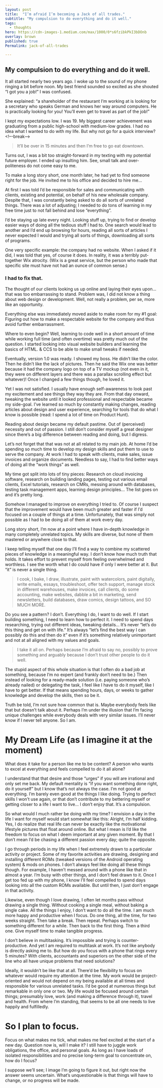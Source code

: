 ```yaml
---
layout: post
title:  "I’m afraid I’m becoming a Jack of all trades."
subtitle: "My compulsion to do everything and do it well."
tags:
  - thoughts
hero: https://cdn-images-1.medium.com/max/1000/0*s6fzibkPkI3bDOnb
overlay: brown
published: true
Permalink: jack-of-all-trades

---
```

## My compulsion to do everything and do it well.

It all started nearly two years ago. I woke up to the sound of my phone ringing a bit before noon. My best friend sounded so excited as she shouted “I got you a job!” I was confused.

She explained: “a shareholder of the restaurant I’m working at is looking for a secretary who speaks German and knows her way around computers. He is practically looking for you! You’ll even get to travel as part of the job!”

I kept my expectations low. I was 19. My biggest career achievement was graduating from a public high-school with medium-low grades. I had no idea what I wanted to do with my life. But why not go for a quick interview?
<!–-break-–>

> It’ll be over in 15 minutes and then I’m free to go eat downtown.

Turns out, I was a bit too straight-forward in my texting with my potential future employer. I ended up insulting him. See, small talk and over-politeness do not come easy to me.

To make a long story short, one month later, he had yet to find someone right for the job. He invited me to his office and decided to hire me…

At first I was told I’d be responsible for sales and communicating with clients, existing and potential, on behalf of his new wholesale company. Despite that, I was constantly being asked to do all sorts of unrelated things. There was a lot of adjusting; I needed to do tons of learning in my free time just to not fall behind and lose “everything”.

I’d be staying up late every night. Looking stuff up, trying to find or develop easier ways of doing all the tedious stuff I had to. One search would lead to another and I’d end up browsing for hours, reading all sorts of articles I never expected I would and trying all sorts of things, downloading all sorts of programs.

One very specific example: the company had no website. When I asked if it did, I was told that yes, of course it does. In reality, it was a terribly put-together Wix atrocity. (Wix is a great service, but the person who made that specific site must have not had an ounce of common sense.)

### I had to fix that.

The thought of our clients looking us up online and laying their eyes upon… that was too embarrassing to stand. Problem was, I did not know a thing about web design or development. Well, not really a problem, per se, more like an opportunity.

Everything else was immediately moved aside to make room for my #1 goal: Figuring out how to make a respectable website for the company and thus avoid further embarrassment.

Where to even begin? Well, learning to code well in a short amount of time while working full time (and often overtime) was pretty much out of the question. I started looking into visual website builders and learning the basics of HTML. & CCS to be able to make small tweaks if needed.

Eventually, version 1.0 was ready. I showed my boss. He didn’t like the color. Then he didn’t like the lack of pictures. Then he said the Wix one was better because it had the company logo on top of a TV mockup (not even in it, they were on different layers and there was a parallax scrolling effect but whatever)! Once I changed a few things though, he loved it.

Yet I was not satisfied. I usually have enough self-awareness to look past my excitement and see things they way they are. From that day onward, tweaking the website until it looked professional and respectable became my side-goal. I’ve learned so much by constantly making changes, reading articles about design and user experience, searching for tools that do what I know is possible (read: I spend a lot of time on Product Hunt).

Reading about design became my default pastime. Out of (perceived) necessity and out of passion. I still don’t consider myself a great designer since there’s a big difference between reading and doing, but I digress.

Let’s not forget that that was not at all related to my main job. At home I’d be spending so much time to develop my design skills and put them to use to serve the company. At work I had to speak with clients, make sales, issue invoices and organize documents. Needless to say, I had to find better ways of doing all the “work things” as well.

My time got split into lots of tiny pieces: Research on cloud invoicing software, research on building landing pages, testing out various email clients, Excel tutorials, research on CMRs, messing around with databases, testing task management apps, learning design principles… The list goes on and it’s pretty long.

Somehow I managed to improve on everything I tried to. Of course I suspect that the improvement would have been much greater and faster if I’d focused on a couple of things at a time. Unfortunately, that was simply not possible as I had to be doing all of them at work every day.

Long story short, I’m now at a point where I have in-depth knowledge in many completely unrelated topics. My skills are diverse, but none of them mastered or anywhere close to that.

I keep telling myself that one day I’ll find a way to combine my scattered pieces of knowledge in a meaningful way. I don’t know how much truth that holds. It takes effort to prevent myself from feeling overwhelmed and worthless. I see the worth what I do could have if only I were better at it. But “it” is never a single thing.

> I cook, I bake, I draw, illustrate, paint with watercolors, paint digitally, write emails, essays, troubleshoot, offer tech support, manage stock in different warehouses, make invoices, call clients, do some accounting, make websites, dabble a bit in marketing, send newsletters, build databases, draw comics, design tattoos, and SO MUCH MORE.

Do you see a pattern? I don’t. Everything I do, I want to do well. If I start building something, I need to learn how to perfect it. I need to spend days researching, trying out different ideas, tweaking details… It’s never “let’s do this thing and get on with life.” It’s always “let’s find the best way I can possibly do this and then do it” even if it’s something relatively unimportant and not at all aligned with my values and goals.

> I take it all on. Perhaps because I’m afraid to say no, possibly to prove something and arguably because I don’t trust other people to do it well.

The stupid aspect of this whole situation is that I often do a bad job at something, because I’m no expert (and frankly don’t need to be.) Then instead of looking for a ready-made solution (i.e. paying someone who’s already nailed) or delegating the task, I feel like I have to do it myself, like I have to get better. If that means spending hours, days, or weeks to gather knowledge and develop the skills, then so be it.

Truth be told, I’m not sure how common that is. Maybe everybody feels like that but doesn’t talk about it. Perhaps I’m under the illusion that I’m facing unique challenges while everybody deals with very similar issues. I’ll never know if I never tell anyone. So I am.

# My Dream Life (as I imagine it at the moment)

What does it take for a person like me to be content? A person who wants to excel at everything and feels compelled to do it all alone?

I understand that that desire and those “urges” if you will are irrational and only set me back. My default mentality is “if you want something done right, do it yourself” but I know that’s not always the case. I’m not good at everything. I’m barely even good at the things I like doing. Trying to perfect skills I won’t use again, or that don’t contribute to my bettering myself or getting closer to a life I want to live… I don’t enjoy that. It’s a compulsion.

So what would I much rather be doing with my time? I envision a day in the life I want for myself would start somewhat like this:
Alright, I’m half kidding. Yes, I do realize that real life can never be exactly like the motivational lifestyle pictures that float around online. But what I mean is I’d like the freedom to focus on what I deem important at any given moment. By that I don’t mean I’d be chasing a different passion every day; quite the opposite.

I go through periods in my life when I feel extremely drawn to a particular activity or project. Some of my favorite activities are drawing, designing and installing different ROMs (tweaked versions of the Android operating system) & mods on phones. I don’t always feel like doing all these things though. For example, I haven’t messed around with a phone like that in almost a year. I’m busy with other things, and I don’t feel drawn to it. Once I get too fed up with my phone, I know I’ll feel compelled to spend days looking into all the custom ROMs available. But until then, I just don’t engage in that activity.

Likewise, even though I love drawing, I often let months pass without drawing a single thing. Without cooking a single meal, without baking a single cake. All the things I enjoy, I don’t want to do all the time. I am much more happy and productive when I focus. Do one thing, all the time, for two weeks straight. Then take a break. Then repeat. Perhaps switch to something different for a while. Then back to the first thing. Then a third one. Give myself time to make tangible progress.

I don’t believe in multitasking. It’s impossible and trying is counter-productive. And yet I am required to multitask at work. It’s not like anybody is directly asking me to. But how do you focus with a phone that rings every 5 minutes? With clients, accountants and superiors on the other side of the line who all have unique problems that need solutions?

Ideally, it wouldn’t be like that at all. There’d be flexibility to focus on whatever would require my attention at the time. My work would be project-oriented and would not depend on my being available at all times and responsible for various unrelated tasks. I’d be good at numerous things but remarkable in only one or two. My life would be focused around certain things; presumably love, work (and making a difference through it), travel and health. From where I’m standing, that seems to be all one needs to live happily and fulfilledly.

# So I plan to focus.

Focus on what makes me tick, what makes me feel excited at the start of a new day. Question now is, will I make it? I still have to juggle work obligations, the office, and personal goals. As long as I have loads of isolated responsibilities and no precise long-term goal to concentrate on, how do I focus?

I suppose we’ll see; I image I’m going to figure it out, but right now the answer seems uncertain. What’s unquestionable is that things will have to change, or no progress will be made.

